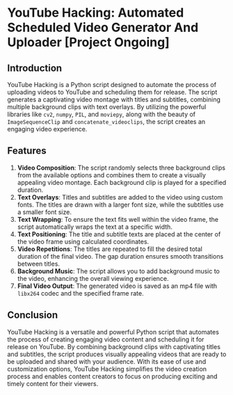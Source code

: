 # YouTube Hacking: Automated Scheduled Video Generator And Uploader [Project Ongoing]

## Introduction
YouTube Hacking is a Python script designed to automate the process of uploading videos to YouTube and scheduling them for release. The script generates a captivating video montage with titles and subtitles, combining multiple background clips with text overlays. By utilizing the powerful libraries like `cv2`, `numpy`, `PIL`, and `moviepy`, along with the beauty of `ImageSequenceClip` and `concatenate_videoclips`, the script creates an engaging video experience.

## Features
1. **Video Composition**: The script randomly selects three background clips from the available options and combines them to create a visually appealing video montage. Each background clip is played for a specified duration.
2. **Text Overlays**: Titles and subtitles are added to the video using custom fonts. The titles are drawn with a larger font size, while the subtitles use a smaller font size.
3. **Text Wrapping**: To ensure the text fits well within the video frame, the script automatically wraps the text at a specific width.
4. **Text Positioning**: The title and subtitle texts are placed at the center of the video frame using calculated coordinates.
5. **Video Repetitions**: The titles are repeated to fill the desired total duration of the final video. The gap duration ensures smooth transitions between titles.
6. **Background Music**: The script allows you to add background music to the video, enhancing the overall viewing experience.
7. **Final Video Output**: The generated video is saved as an mp4 file with `libx264` codec and the specified frame rate.


## Conclusion
YouTube Hacking is a versatile and powerful Python script that automates the process of creating engaging video content and scheduling it for release on YouTube. By combining background clips with captivating titles and subtitles, the script produces visually appealing videos that are ready to be uploaded and shared with your audience. With its ease of use and customization options, YouTube Hacking simplifies the video creation process and enables content creators to focus on producing exciting and timely content for their viewers.
